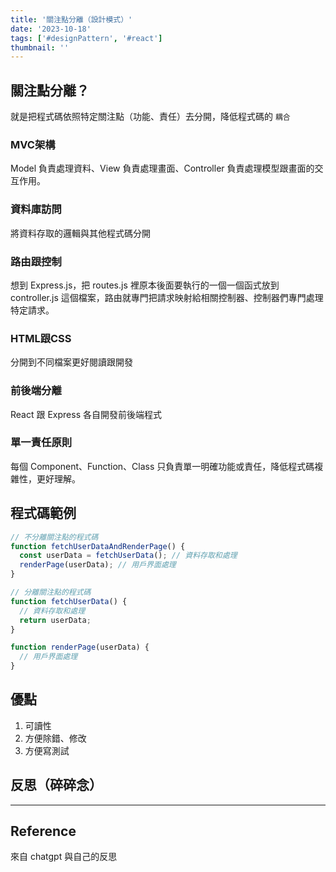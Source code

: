 ```yaml
---
title: '關注點分離（設計模式）'
date: '2023-10-18'
tags: ['#designPattern', '#react']
thumbnail: ''
---
```


## 關注點分離？

就是把程式碼依照特定關注點（功能、責任）去分開，降低程式碼的 `耦合`

### MVC架構
Model 負責處理資料、View 負責處理畫面、Controller 負責處理模型跟畫面的交互作用。

### 資料庫訪問
將資料存取的邏輯與其他程式碼分開

### 路由跟控制
想到 Express.js，把 routes.js 裡原本後面要執行的一個一個函式放到 controller.js 這個檔案，路由就專門把請求映射給相關控制器、控制器們專門處理特定請求。

### HTML跟CSS
分開到不同檔案更好閱讀跟開發

### 前後端分離
React 跟 Express 各自開發前後端程式

### 單一責任原則
每個 Component、Function、Class 只負責單一明確功能或責任，降低程式碼複雜性，更好理解。

## 程式碼範例
```js
// 不分離關注點的程式碼
function fetchUserDataAndRenderPage() {
  const userData = fetchUserData(); // 資料存取和處理
  renderPage(userData); // 用戶界面處理
}

// 分離關注點的程式碼
function fetchUserData() {
  // 資料存取和處理
  return userData;
}

function renderPage(userData) {
  // 用戶界面處理
}
```

## 優點
1. 可讀性
2. 方便除錯、修改
3. 方便寫測試

## 反思（碎碎念）


---
## Reference
來自 chatgpt 與自己的反思
